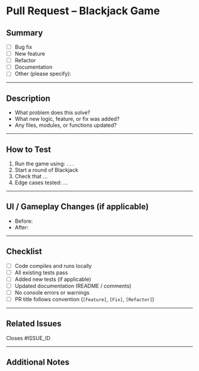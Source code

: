 # Pull Request – Blackjack Game

## Summary
<!-- Provide a short summary of what this PR does -->
- [ ] Bug fix
- [ ] New feature
- [ ] Refactor
- [ ] Documentation
- [ ] Other (please specify):

---

## Description
<!-- Explain the changes you made in detail -->
- What problem does this solve?
- What new logic, feature, or fix was added?
- Any files, modules, or functions updated?

---

## How to Test
<!-- Steps to test this PR -->
1. Run the game using: `...`
2. Start a round of Blackjack
3. Check that ...
4. Edge cases tested: ...

---

## UI / Gameplay Changes (if applicable)
<!-- If there are any visible UI/gameplay changes, add screenshots or gifs -->
- Before:
- After:

---

## Checklist

- [ ] Code compiles and runs locally
- [ ] All existing tests pass
- [ ] Added new tests (if applicable)
- [ ] Updated documentation (README / comments)
- [ ] No console errors or warnings
- [ ] PR title follows convention (`[Feature]`, `[Fix]`, `[Refactor]`)

---

## Related Issues
<!-- Link to related issues or feature requests -->
Closes #ISSUE_ID

---

## Additional Notes
<!-- Any extra info for reviewers -->
